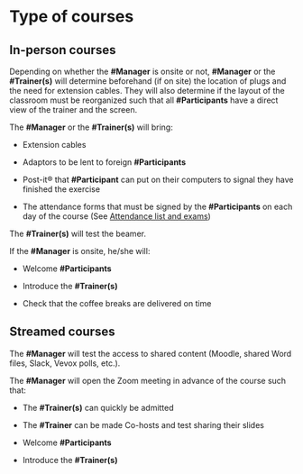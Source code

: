 # Type of courses
 

## In-person courses  

 
Depending on whether the **#Manager** is onsite or not, **#Manager** or the **#Trainer(s)** will determine beforehand (if on site) the location of plugs and the need for extension cables. They will also determine if the layout of the classroom must be reorganized such that all **#Participants** have a direct view of the trainer and the screen.  

 
 

The **#Manager** or the **#Trainer(s)** will bring:  

- Extension cables  

- Adaptors to be lent to foreign **#Participants**  

- Post-it® that **#Participant** can put on their computers to signal they have finished the exercise  

- The attendance forms that must be signed by the **#Participants** on each day of the course (See [Attendance list and exams](https://sib-training.gitlab.io/sib-training-cookbook/procedure/participants/attendance_exam/))  

 
 

The **#Trainer(s)** will test the beamer.  

 
 

If the **#Manager** is onsite, he/she will:  

- Welcome **#Participants**  

- Introduce the **#Trainer(s)**  

- Check that the coffee breaks are delivered on time  

 
 

## Streamed courses  

 
 

The **#Manager** will test the access to shared content (Moodle, shared Word files, Slack, Vevox polls, etc.).  

 
 

The **#Manager** will open the Zoom meeting in advance of the course such that:  

- The **#Trainer(s)** can quickly be admitted  

- The **#Trainer** can be made Co-hosts and test sharing their slides  

- Welcome **#Participants**  

- Introduce the **#Trainer(s)** 